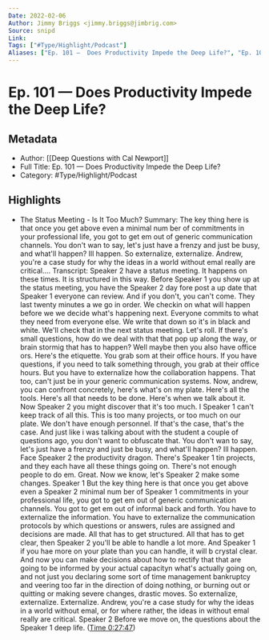 ```yaml
---
Date: 2022-02-06
Author: Jimmy Briggs <jimmy.briggs@jimbrig.com>
Source: snipd
Link: 
Tags: ["#Type/Highlight/Podcast"]
Aliases: ["Ep. 101 —  Does Productivity Impede the Deep Life?", "Ep. 101 —  Does Productivity Impede the Deep Life?"]
---
```

# Ep. 101 —  Does Productivity Impede the Deep Life?

## Metadata
- Author: [[Deep Questions with Cal Newport]]
- Full Title: Ep. 101 —  Does Productivity Impede the Deep Life?
- Category: #Type/Highlight/Podcast

## Highlights
- The Status Meeting - Is It Too Much?
  Summary:
  The key thing here is that once you get above even a minimal num ber of commitments in your professional life, you got to get em out of generic communication channels. You don't wan to say, let's just have a frenzy and just be busy, and what'll happen? Ill happen. So externalize, externalize. Andrew, you're a case study for why the ideas in a world without emal really are critical....
  Transcript:
  Speaker 2
  have a status meeting. It happens on these times. It is structured in this way. Before
  Speaker 1
  you show up at the status meeting, you have the
  Speaker 2
  day fore post a up date that
  Speaker 1
  everyone can review. And if you don't, you can't come. They last twenty minutes a we go in order. We checkin on what will happen before we we decide what's happening next. Everyone commits to what they need from everyone else. We write that down so it's in black and white. We'll check that in the next status meeting. Let's roll. If there's small questions, how do we deal with that that pop up along the way, or brain stormig that has to happen? Well maybe then you also have office ors. Here's the etiquette. You grab som at their office hours. If you have questions, if you need to talk something through, you grab at their office hours. But you have to externalize how the collaboration happens. That too, can't just be in your generic communication systems. Now, andrew, you can confront concretely, here's what's on my plate. Here's all the tools. Here's all that needs to be done. Here's when we talk about it. Now
  Speaker 2
  you might discover that it's too much. I
  Speaker 1
  can't keep track of all this. This is too many projects, or too much on our plate. We don't have enough personnel. If that's the case, that's the case. And just like i was talking about with the student a couple of questions ago, you don't want to obfuscate that. You don't wan to say, let's just have a frenzy and just be busy, and what'll happen? Ill happen. Face
  Speaker 2
  the productivity dragon. There's
  Speaker 1
  tin projects, and they each have all these things going on. There's not enough people to do em. Great. Now we know, let's
  Speaker 2
  make some changes.
  Speaker 1
  But the key thing here is that once you get above even a
  Speaker 2
  minimal num ber of
  Speaker 1
  commitments in your professional life, you got to get em out of generic communication channels. You got to get em out of informal back and forth. You have to externalize the information. You have to externalize the communication protocols by which questions or answers, rules are assigned and decisions are made. All that has to get structured. All that has to get clear, then
  Speaker 2
  you'll be able to handle a lot more. And
  Speaker 1
  if you hae more on your plate than you can handle, it will b crystal clear. And now you can make decisions about how to rectify that that are going to be informed by your actual capacityn what's actually going on, and not just you declaring some sort of time management bankruptcy and veering too far in the direction of doing nothing, or burning out or quitting or making severe changes, drastic moves. So externalize, externalize. Externalize. Andrew, you're a case study for why the ideas in a world without emal, or for where rather, the ideas in without emal really are critical.
  Speaker 2
  Before we move on, the questions about the
  Speaker 1
  deep life. ([Time 0:27:47](https://share.snipd.com/snip/6165614f-7f91-4bb8-85a8-cd55401ff662))
